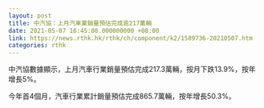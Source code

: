 ```yaml
---
layout: post
title: 中汽協：上月汽車業銷量預估完成逾217萬輛
date: 2021-05-07 16:45:08.000000000 +08:00
link: https://news.rthk.hk/rthk/ch/component/k2/1589736-20210507.htm
categories: rthk
---
```


中汽協數據顯示，上月汽車行業銷量預估完成217.3萬輛，按月下跌13.9%，按年增長5%。

今年首4個月，汽車行業累計銷量預估完成865.7萬輛，按年增長50.3%。
